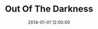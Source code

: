 ---
layout: work
title: Out Of The Darkness
date: 2014-01-01 12:00:00
category: paintings
imageURL: /images/paintings/out-of-the-darkness.jpg
thumbnailURL: /images/paintings/out-of-the-darkness-thumbnail.jpg
medium: Glitter, acrylic paints, acrylic primer, gold leaf size, epoxy resin, clear coat, custom board and flexi ply
dimensions: 1618mm Ø x 34mm D
price: $7,500
sold: false
---